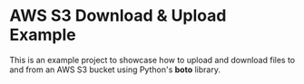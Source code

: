 # AWS S3 Download & Upload Example

This is an example project to showcase how to upload and download files to and from an AWS S3 bucket using Python's **boto** library.
